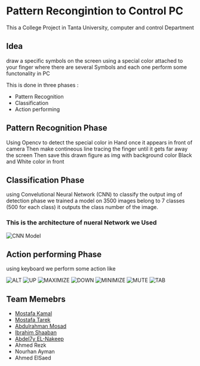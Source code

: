 # Pattern Recongintion to Control PC 

This a College Project in Tanta University, computer and control Department 

## Idea 
draw a specific symbols on the screen using a special color attached to your finger 
where there are several Symbols and each one perform some functonality in PC

This is done in three phases :
* Pattern Recognition
* Classification 
* Action performing 

## Pattern Recognition Phase 

Using Opencv to detect the special color in Hand once it appears in front of camera 
Then make contineous line tracing the finger until it gets far away the screen 
Then save this drawn figure as img with background color Black and White color in front 

## Classification Phase 

using Convelutional Neural Network (CNN) to classify the output img of detection phase 
we trained a model on 3500 images belong to 7 classes (500 for each class)
it outputs the class number of the image.
### This is the architecture of nueral Network we Used
![CNN Model](https://github.com/dar4kamal/Pattern-Recognition-to-Control-Pc/blob/master/CNN-example-block-diagram.jpg?raw=true)

## Action performing Phase 

using keyboard we perform some action like 

![ALT](https://github.com/dar4kamal/Pattern-Recognition-to-Control-Pc/blob/master/action/alt-Symbol.PNG?raw=true)
![UP](https://github.com/dar4kamal/Pattern-Recognition-to-Control-Pc/blob/master/action/up-Symbol.PNG?raw=true)
![MAXIMIZE](https://github.com/dar4kamal/Pattern-Recognition-to-Control-Pc/blob/master/action/maxi-Symbol.PNG?raw=true)
![DOWN](https://github.com/dar4kamal/Pattern-Recognition-to-Control-Pc/blob/master/action/down-Symbol.PNG?raw=true)
![MINIMIZE](https://github.com/dar4kamal/Pattern-Recognition-to-Control-Pc/blob/master/action/mini-Symbol.PNG?raw=true)
![MUTE](https://github.com/dar4kamal/Pattern-Recognition-to-Control-Pc/blob/master/action/mute-Symbol.PNG?raw=true)
![TAB](https://github.com/dar4kamal/Pattern-Recognition-to-Control-Pc/blob/master/action/tab-Symbol.PNG?raw=true)

## Team Memebrs

* [Mostafa Kamal](https://github.com/dar4kamal)
* [Mostafa Tarek](https://github.com/mostafaGwely)
* [Abdulrahman Mosad](https://github.com/AbdulrahmanMosad)
* [Ibrahim Shaaban](https://github.com/hema-shaaban)
* [Abdel7y EL-Nakeep](https://github.com/Abdel7y)
* Ahmed Rezk
* Nourhan Ayman 
* Ahmed ElSaed
